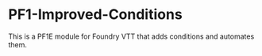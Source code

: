 # PF1-Improved-Conditions
 This is a PF1E module for Foundry VTT that adds conditions and automates them.
